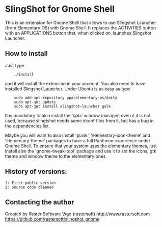 # SlingShot for Gnome Shell

This is an extension for Gnome Shell that allows to use Slingshot Launcher
(from Elementary OS) with Gnome Shell. It replaces the ACTIVITIES button with
an APPLICATIONS button that, when clicked on, launches Slingshot Launcher.

## How to install

Just type

        ./install

and it will install the extension in your account. You also need to have
installed Slingshot Launcher. Under Ubuntu is as easy as type

        sudo add-apt-repository ppa:elementary-os/daily
        sudo apt-get update
        sudo apt-get install slingshot-launcher gala

It is mandatory to also install the 'gala' window manager, even if it is
not used, because slingtshot needs some dconf files from it, but has a
bug in the dependencies list.

Maybe you will want to also install 'plank', 'elementary-icon-theme' and
'elementary-theme' packages to have a full Pantheon experience under Gnome
Shell. To ensure that your system uses the elementary themes, just install
also the 'gnome-tweak-tool' package and use it to set the icons, gtk theme and
window theme to the elementary ones.

## History of versions:

    1: First public version
    2: Source code cleaned

## Contacting the author

Created by Raster Software Vigo (rastersoft) 
http://www.rastersoft.com 
https://github.com/rastersoft/slingshot_gnome 
